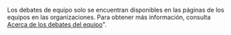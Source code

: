 Los debates de equipo solo se encuentran disponibles en las páginas de los equipos en las organizaciones. Para obtener más información, consulta [Acerca de los debates del equipo](/articles/about-team-discussions)".
